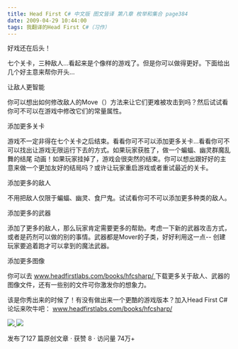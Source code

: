 ```yaml
---
title: Head First C# 中文版 图文皆译 第八章 枚举和集合 page384
date: 2009-04-29 10:44:00
tags: 我翻译的Head First C#（习作）
---
```

好戏还在后头！

  

七个关卡，三种敌人...看起来是个像样的游戏了。但是你可以做得更好。下面给出几个好主意来帮你开头...

  

让敌人更智能

  

你可以想出如何修改敌人的Move（）方法来让它们更难被攻击到吗？然后试试看你可不可以在游戏中修改它们的常量属性。

  

添加更多关卡

  

游戏不一定非得在七个关卡之后结束。看看你可不可以添加更多关卡...看看你可不可以找出让游戏无限运行下去的方式。如果玩家获胜了，做一个蝙蝠、幽灵群魔乱舞的结尾
动画！如果玩家挂掉了，游戏会很突然的结束。你可以想出跟好好的主意来做一个更加友好的结局吗？或许让玩家重启游戏或者重试最近的关卡。

添加更多的敌人

  

不用把敌人仅限于蝙蝠、幽灵、食尸鬼。试试看你可不可以添加更多种类的敌人。

  

添加更多的武器

  

添加了更多的敌人，那么玩家肯定需要更多的帮助。考虑一下新的武器攻击方式，或者是药剂可以做的别的事情。武器都是Mover的子类，好好利用这一点--
创建玩家要追着跑才可以拿到的魔法武器。

  

添加更多图像

  

你可以去  [ www.headfirstlabs.com/books/hfcsharp/
](http://www.headfirstlabs.com/books/hfcsharp/)
下载更多关于敌人、武器的图像文件，还有一些别的文件可你激发你的想象力。

  

该是你秀出来的时候了！有没有做出来一个更酷的游戏版本？加入Head First C#论坛来吹牛吧：  [
www.headfirstlabs.com/books/hfcsharp/
](http://www.headfirstlabs.com/books/hfcsharp/)



[ ![](https://profile.csdnimg.cn/5/2/5/3_cuipengfei1)
![](https://g.csdnimg.cn/static/user-reg-year/1x/11.png)
](https://blog.csdn.net/cuipengfei1)



发布了127 篇原创文章  ·  获赞 8  ·  访问量 74万+


